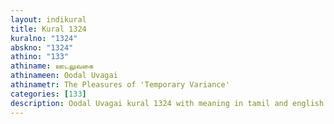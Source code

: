 ```yaml
---
layout: indikural
title: Kural 1324
kuralno: "1324"
abskno: "1324"
athino: "133"
athiname: ஊடலுவகை
athinameen: Oodal Uvagai
athinametr: The Pleasures of 'Temporary Variance'
categories: [133]
description: Oodal Uvagai kural 1324 with meaning in tamil and english 
---
```


